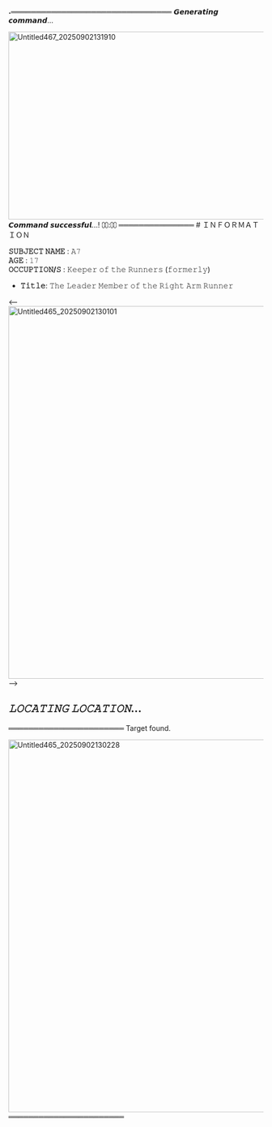 ˖════════════════════════════════
𝙂𝙚𝙣𝙚𝙧𝙖𝙩𝙞𝙣𝙜 𝙘𝙤𝙢𝙢𝙖𝙣𝙙... 

<img width="660" height="371" alt="Untitled467_20250902131910" src="https://github.com/user-attachments/assets/276b6570-b4df-4913-b752-b7af29d882b9" />
𝘾𝙤𝙢𝙢𝙖𝙣𝙙 𝙨𝙪𝙘𝙘𝙚𝙨𝙨𝙛𝙪𝙡...!    ⩇⩇:⩇⩇ ═══════════════      
#  ＩＮＦＯＲＭＡＴＩＯＮ

**𝚂𝚄𝙱𝙹𝙴𝙲𝚃 𝙽𝙰𝙼𝙴** : 𝙰𝟽             
**𝙰𝙶𝙴** : 𝟷𝟽               
**𝙾𝙲𝙲𝚄𝙿𝚃𝙸𝙾𝙽/𝚂** : 𝙺𝚎𝚎𝚙𝚎𝚛 𝚘𝚏 𝚝𝚑𝚎 𝚁𝚞𝚗𝚗𝚎𝚛𝚜 (𝚏𝚘𝚛𝚖𝚎𝚛𝚕𝚢)          
 - **𝚃𝚒𝚝𝚕𝚎**: 𝚃𝚑𝚎 𝙻𝚎𝚊𝚍𝚎𝚛
  𝙼𝚎𝚖𝚋𝚎𝚛 𝚘𝚏 𝚝𝚑𝚎 𝚁𝚒𝚐𝚑𝚝 𝙰𝚛𝚖
  𝚁𝚞𝚗𝚗𝚎𝚛


<--<img width="736" height="736" alt="Untitled465_20250902130101" src="https://github.com/user-attachments/assets/9479bc8c-99e1-4b2a-872c-b27c7c9ae10f" />
-->

## *𝙻𝙾𝙲𝙰𝚃𝙸𝙽𝙶 𝙻𝙾𝙲𝙰𝚃𝙸𝙾𝙽*...
 ═══════════════════════
  Target found.
 
 <img width="736" height="736" alt="Untitled465_20250902130228" src="https://github.com/user-attachments/assets/d932e967-928e-46d5-9e25-08aa5f4d095a" />
 ═══════════════════════




 
